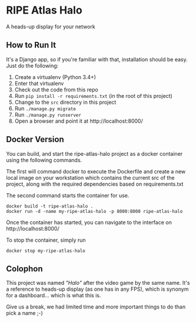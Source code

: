 # RIPE Atlas Halo

A heads-up display for your network

## How to Run It

It's a Django app, so if you're familiar with that, installation should be
easy.  Just do the following:

1. Create a virtualenv (Python 3.4+)
2. Enter that virtualenv
3. Check out the code from this repo
4. Run `pip install -r requirements.txt` (in the root of this project)
5. Change to the `src` directory in this project
6. Run `./manage.py migrate`
7. Run `./manage.py runserver`
8. Open a browser and point it at http://localhost:8000/

## Docker Version

You can build, and start the ripe-atlas-halo project as a docker container using
the following commands.

The first will command docker to execute the Dockerfile and create a new local
image on your workstation which contains the current src of the project, along
with the required dependencies based on requirements.txt

The second command starts the container for use.

    docker build -t ripe-atlas-halo .
    docker run -d -name my-ripe-atlas-halo -p 8000:8000 ripe-atlas-halo

Once the container has started, you can navigate to the interface on http://localhost:8000/

To stop the container, simply run

    docker stop my-ripe-atlas-halo

## Colophon

This project was named *"Halo"* after the video game by the same name.  It's a
reference to heads-up display (as one has in any FPS), which is synonym for a
dashboard... which is what this is.

Give us a break, we had limited time and more important things to do than pick
a name ;-)
